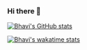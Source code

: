 ### Hi there 👋

<!--
**bhavidhingra/bhavidhingra** is a ✨ _special_ ✨ repository because its `README.md` (this file) appears on your GitHub profile.

Here are some ideas to get you started:

- 🔭 I’m currently working on ...
- 🌱 I’m currently learning ...
- 👯 I’m looking to collaborate on ...
- 🤔 I’m looking for help with ...
- 💬 Ask me about ...
- 📫 How to reach me: ...
- 😄 Pronouns: ...
- ⚡ Fun fact: ...
-->

[![Bhavi's GitHub stats](https://github-readme-stats.vercel.app/api?username=bhavidhingra&count_private=true&show_icons=true&theme=dracula&hide=stars,issues)](https://github.com/anuraghazra/github-readme-stats)

[![Bhavi's wakatime stats](https://github-readme-stats.vercel.app/api/wakatime?username=bhavidhingra)](https://github.com/anuraghazra/github-readme-stats)


